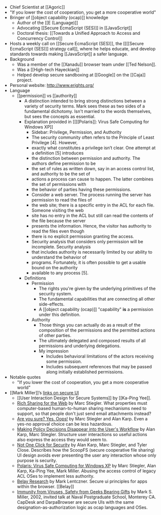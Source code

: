 - Chief Scientist at [[Agoric]]
- "If you lower the cost of cooperation, you get a more cooperative world"
- Bringer of [[object capability (ocap)]] knowledge
    - Author of the [[E (Language)]]
    - Advocating [[Secure EcmaScript (SES)]] in [[JavaScript]]
    - Doctoral thesis: [[Towards a Unified Approach to Access and Concurrency Control]]
- Hosts a weekly call on [[Secure EcmaScript (SES)]], the [[[[Secure EcmaScript (SES)]] strategy call]], where he helps educate, and develop standards towards making [[JavaScript]] a safer language.
- Background
    - Was a member of the [[Xanadu]] browser team under [[Ted Nelson]].
    - Was a [[High-tech Hayeckian]]
    - Helped develop secure sandboxing at [[Google]] on the [[Caja]] project.
- Personal website: http://www.erights.org/
- Language
    - [[permission]] vs [[authority]]
        - A distinction intended to bring strong distinctions between a variety of security terms. Mark sees these as two sides of a fundamental dichotomy. Isn't married to the words themselves, but sees the concepts as essential.
        - Explanation provided in [[[[Polaris]]: Virus Safe Computing for Windows XP]]
            - Sidebar: Privilege, Permission, and Authority
            - The security community often refers to the Principle of Least Privilege [4]. However,
            - exactly what constitutes a privilege isn’t clear. One attempt at a definition [5] introduces
            - the distinction between permission and authority. The authors define permission to be
            - the set of rules as written down, say in an access control list, and authority to be the set of
            - actions a process can cause to happen. The latter combines the set of permissions with
            - the behavior of parties having these permissions.
            - Consider a web server. The process running the server has permission to read the files of
            - the web site; there is a specific entry in the ACL for each file. Someone visiting the web
            - site has no entry in the ACL but still can read the contents of the file because the server
            - presents the information. Hence, the visitor has authority to read the files even though
            - there is no explicit permission granting the access.
            - Security analysis that considers only permission will be incomplete. Security analysis
            - that includes authority is necessarily limited by our ability to understand the behavior of
            - programs. Fortunately, it is often possible to get a usable bound on the authority
            - available to any process [5].
        - Definitions
            - Permission
                - The rights you're given by the underlying primitives of the security system.
                - The fundamental capabilities that are connecting all other side-effects.
                - A [[object capability (ocap)]] "capability" __is__ a permission under this definition.
            - Authority
                - Those things you can actually do as a result of the composition of the permissions and the permitted actions of other parties.
                - The ultimately delegated and composed results of all permissions and underlying delegations.
                - My impression
                    - Includes behavioral limitations of the actors receiving some permission.
                    - Includes subsequent references that may be passed along initially established permissions.
- Notable quotes
    - "If you lower the cost of cooperation, you get a more cooperative world"
- [[Mark Miller]]’s [links on secure UI](http://wiki.erights.org/wiki/Documentation#User_Interface)
    - [[User Interaction Design for Secure Systems]] by [[Ka-Ping Yee]].
    - [Rich Sharing for the Web](http://www.hpl.hp.com/techreports/2009/HPL-2009-169.html) by Marc Stiegler. What properties must computer-based human-to-human sharing mechanisms need to support, so that people don't just send email attachments instead?
    - [Are you sure? Yes. Oops!](http://www.hpl.hp.com/techreports/2011/HPL-2011-96.html) by Marc Stiegler and Alan Karp. Even a yes-no approval choice can be less hazardous.
    - [Making Policy Decisions Disappear into the User's Workflow](http://www.hpl.hp.com/techreports/2009/HPL-2009-341.html) by Alan Karp, Marc Stiegler. Structure user interactions so useful actions also express the access they would seem to.
    - [Not One Click for Security](http://www.hpl.hp.com/techreports/2009/HPL-2009-53.html) by Alan Karp, Marc Stiegler, and Tyler Close. Describes how the ScoopFS (secure cooperative file sharing) UI design avoids ever presenting the user any interaction whose only purpose is security.
    - [Polaris: Virus Safe Computing for Windows XP](http://www.hpl.hp.com/techreports/2004/HPL-2004-221.html) by Marc Stiegler, Alan Karp, Ka-Ping Yee, Mark Miller. Abusing the access control of legacy ACL OSes to implement less authority.
    - [Belay Research](https://sites.google.com/site/belayresearchproject/) by Mark Lentczner. Secure ui principles for apps within the browser. [[Belay]]
    - [Immunity from Viruses, Safety from Geeks Bearing Gifts](https://www.youtube.com/watch?v=KoM_aCuFk1w&list=PLKr-mvz8uvUgybLg53lgXSeLOp4BiwvB2) by Mark S. Miller, 2002, invited talk at Naval Postgraduate School, Monterey CA. CapDesk and DarpaBrowser are secure UIs with the same designation-as-authorization logic as ocap languages and OSes.
